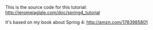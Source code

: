 This is the source code for this tutorial:
http://jeromejaglale.com/doc/spring4_tutorial

It's based on my book about Spring 4:
http://amzn.com/1783985801
